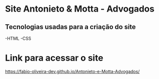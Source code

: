 # Site Antonieto & Motta - Advogados

## Tecnologias usadas para a criação do site
-HTML
-CSS

# Link para acessar o site
https://fabio-oliveira-dev.github.io/Antonieto-e-Motta-Advogados/
